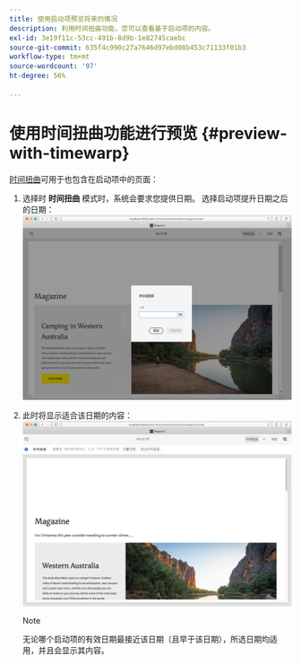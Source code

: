 ```yaml
---
title: 使用启动项预览将来的情况
description: 利用时间扭曲功能，您可以查看基于启动项的内容。
exl-id: 3e19f11c-53cc-491b-8d9b-1e82745caebc
source-git-commit: 635f4c990c27a7646d97ebd08b453c71133f01b3
workflow-type: tm+mt
source-wordcount: '97'
ht-degree: 56%

---
```


# 使用时间扭曲功能进行预览 {#preview-with-timewarp}

[时间扭曲](/help/sites-cloud/authoring/features/page-versions.md#timewarp)可用于也包含在启动项中的页面：

1. 选择时 **时间扭曲** 模式时，系统会要求您提供日期。 选择启动项提升日期之后的日期：
   ![从页面编辑器中导航启动项](/help/sites-cloud/authoring/assets/launches-timewarp-01.png)

1. 此时将显示适合该日期的内容：
   ![从页面编辑器中导航启动项](/help/sites-cloud/authoring/assets/launches-timewarp-02.png)

   >[!NOTE]
   >
   >无论哪个启动项的有效日期最接近该日期（且早于该日期），所选日期均适用，并且会显示其内容。
